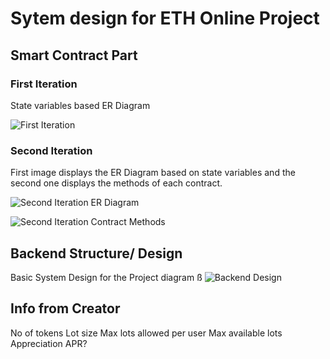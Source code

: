 # Sytem design for ETH Online Project

## Smart Contract Part

### First Iteration

State variables based ER Diagram

![First Iteration](../src/image.png)

### Second Iteration

First image displays the ER Diagram based on state variables and the second one displays the methods of each contract.

![Second Iteration ER Diagram](../src/image2.png)


![Second Iteration Contract Methods](../src/image3.png)

## Backend Structure/ Design

Basic System Design for the Project diagram
ß
![Backend Design](../src/backendStructure.png)


## Info from Creator

No of tokens
Lot size
Max lots allowed per user
Max available lots
Appreciation APR?
